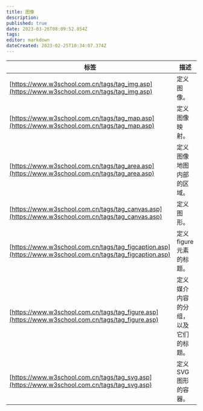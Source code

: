 ```yaml
---
title: 图像
description: 
published: true
date: 2023-03-26T08:09:52.854Z
tags: 
editor: markdown
dateCreated: 2023-02-25T10:34:07.374Z
---
```


| 标签 | 描述                                 |
| ------ | -------------------------------------- |
| [https://www.w3school.com.cn/tags/tag_img.asp](https://www.w3school.com.cn/tags/tag_img.asp)     | 定义图像。                           |
| [https://www.w3school.com.cn/tags/tag_map.asp](https://www.w3school.com.cn/tags/tag_map.asp)     | 定义图像映射。                       |
| [https://www.w3school.com.cn/tags/tag_area.asp](https://www.w3school.com.cn/tags/tag_area.asp)     | 定义图像地图内部的区域。             |
| [https://www.w3school.com.cn/tags/tag_canvas.asp](https://www.w3school.com.cn/tags/tag_canvas.asp)     | 定义图形。                           |
| [https://www.w3school.com.cn/tags/tag_figcaption.asp](https://www.w3school.com.cn/tags/tag_figcaption.asp)     | 定义 figure 元素的标题。             |
| [https://www.w3school.com.cn/tags/tag_figure.asp](https://www.w3school.com.cn/tags/tag_figure.asp)     | 定义媒介内容的分组，以及它们的标题。 |
| [https://www.w3school.com.cn/tags/tag_svg.asp](https://www.w3school.com.cn/tags/tag_svg.asp)     | 定义 SVG 图形的容器。                |